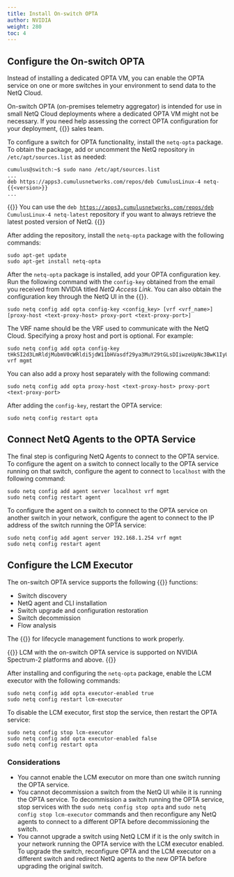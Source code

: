 ```yaml
---
title: Install On-switch OPTA
author: NVIDIA
weight: 280
toc: 4
---
```

## Configure the On-switch OPTA

Instead of installing a dedicated OPTA VM, you can enable the OPTA service on one or more switches in your environment to send data to the NetQ Cloud. 

On-switch OPTA (on-premises telemetry aggregator) is intended for use in small NetQ Cloud deployments where a dedicated OPTA VM might not be necessary. If you need help assessing the correct OPTA configuration for your deployment, {{<exlink url="https://www.nvidia.com/en-us/contact/sales/" text="contact your NVIDIA">}} sales team.

To configure a switch for OPTA functionality, install the `netq-opta` package. To obtain the package, add or uncomment the NetQ repository in `/etc/apt/sources.list` as needed:

```
cumulus@switch:~$ sudo nano /etc/apt/sources.list
...
deb https://apps3.cumulusnetworks.com/repos/deb CumulusLinux-4 netq-{{<version>}}
...
```

{{<notice tip>}}
You can use the <code>deb https://apps3.cumulusnetworks.com/repos/deb CumulusLinux-4 netq-latest</code> repository if you want to always retrieve the latest posted version of NetQ.
{{</notice>}}

After adding the repository, install the `netq-opta` package with the following commands:

```
sudo apt-get update
sudo apt-get install netq-opta
```

After the `netq-opta` package is installed, add your OPTA configuration key. Run the following command with the `config-key` obtained from the email you received from NVIDIA titled _NetQ Access Link_. You can also obtain the configuration key through the NetQ UI in the {{<link title="Premises Management" text="premises management configuration">}}.

```
sudo netq config add opta config-key <config_key> [vrf <vrf_name>] [proxy-host <text-proxy-host> proxy-port <text-proxy-port>] 
```

The VRF name should be the VRF used to communicate with the NetQ Cloud. Specifying a proxy host and port is optional. For example:

```
sudo netq config add opta config-key tHkSI2d3LmRldjMubmV0cWRldi5jdW11bHVasdf29ya3MuY29tGLsDIiwzeUpNc3BwK1IyUjVXY2p2dDdPL3JHS3ZrZ1dDUkpFY2JkMVlQOGJZUW84PTIEZGV2MzoHbmV0cWRldr vrf mgmt
```

You can also add a proxy host separately with the following command:

```
sudo netq config add opta proxy-host <text-proxy-host> proxy-port <text-proxy-port>
```

After adding the `config-key`, restart the OPTA service:

```
sudo netq config restart opta
```

## Connect NetQ Agents to the OPTA Service

The final step is configuring NetQ Agents to connect to the OPTA service. To configure the agent on a switch to connect locally to the OPTA service running on that switch, configure the agent to connect to `localhost` with the following command:

```
sudo netq config add agent server localhost vrf mgmt
sudo netq config restart agent
```

To configure the agent on a switch to connect to the OPTA service on another switch in your network, configure the agent to connect to the IP address of the switch running the OPTA service:

```
sudo netq config add agent server 192.168.1.254 vrf mgmt
sudo netq config restart agent
```

## Configure the LCM Executor

The on-switch OPTA service supports the following {{<link title="Lifecycle Management" text="lifecycle management">}} functions:

- Switch discovery
- NetQ agent and CLI installation
- Switch upgrade and configuration restoration
- Switch decommission
- Flow analysis

The {{<link title="Install On-switch OPTA/#connect-netq-agents-to-the-opta-service" text="NetQ Agent must be running">}} for lifecycle management functions to work properly. 

{{<notice note>}}
LCM with the on-switch OPTA service is supported on NVIDIA Spectrum-2 platforms and above.
{{</notice>}}

After installing and configuring the `netq-opta` package, enable the LCM executor with the following commands:

```
sudo netq config add opta executor-enabled true
sudo netq config restart lcm-executor
```

To disable the LCM executor, first stop the service, then restart the OPTA service:

```
sudo netq config stop lcm-executor
sudo netq config add opta executor-enabled false
sudo netq config restart opta
```
### Considerations

- You cannot enable the LCM executor on more than one switch running the OPTA service.
- You cannot decommission a switch from the NetQ UI while it is running the OPTA service. To decommission a switch running the OPTA service, stop services with the `sudo netq config stop opta` and `sudo netq config stop lcm-executor` commands and then reconfigure any NetQ agents to connect to a different OPTA before decommissioning the switch.
- You cannot upgrade a switch using NetQ LCM if it is the only switch in your network running the OPTA service with the LCM executor enabled. To upgrade the switch, reconfigure OPTA and the LCM executor on a different switch and redirect NetQ agents to the new OPTA before upgrading the original switch.
